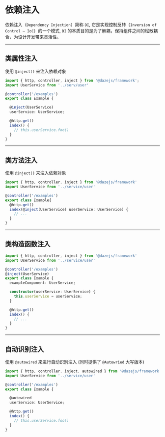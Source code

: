 # 依赖注入

依赖注入（`Dependency Injection`）简称 `DI`, 它是实现控制反转（`Inversion of Control – IoC`）的一个模式, `DI` 的本质目的是为了解耦，保持组件之间的松散耦合，为设计开发带来灵活性。

---

## 类属性注入

使用 `@inject()` 来注入依赖对象

```ts {5}
import { http, controller, inject } from '@dazejs/framework';
import UserService from '../serv/user'

@controller('/examples')
export class Example {

  @inject(UserService)
  userService: UserService;

  @http.get()
  index() {
    // this.userService.foo()
  }
}
```
---

## 类方法注入

使用 `@inject()` 来注入依赖对象

```ts {6}
import { http, controller, inject } from '@dazejs/framework'
import UserService from '../service/user'

@controller('/examples')
export class Example{
  @http.get()
  index(@inject(UserService) userService: UserService) {
    // ...
  }
}
```

---

## 类构造函数注入

```ts {4}
import { http, controller, inject } from '@dazejs/framework'
import UserService from '../service/user'

@controller('/examples')
@inject(UserService)
export class Example {
  exampleComponent: UserService;

  constructor(userService: UserService) {
    this.userService = userService;
  }

  @http.get()
  index() {
    // ...
  }
}
```

---

## 自动识别注入

使用 `@autowired` 来进行自动识别注入 (同时提供了 `@Autowried` 大写版本)

```ts {6}
import { http, controller, inject, autowired } from '@dazejs/framework'
import UserService from '../service/user'

@controller('/examples')
export class Example {

  @autowired
  userService: UserService;

  @http.get()
  index() {
    // this.userService.foo()
  }
}
```